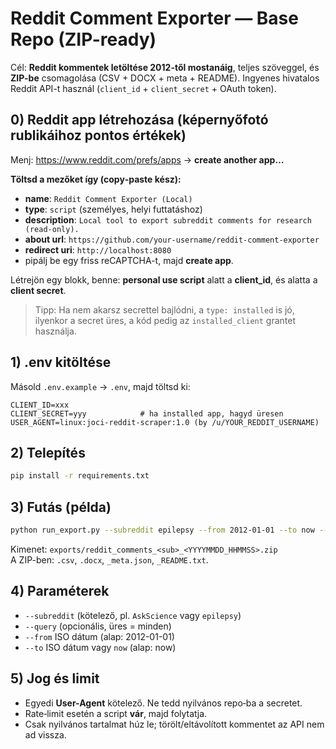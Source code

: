 # Reddit Comment Exporter — Base Repo (ZIP-ready)

Cél: **Reddit kommentek letöltése 2012-től mostanáig**, teljes szöveggel, és **ZIP-be** csomagolása (CSV + DOCX + meta + README).
Ingyenes hivatalos Reddit API-t használ (`client_id` + `client_secret` + OAuth token).

## 0) Reddit app létrehozása (képernyőfotó rublikáihoz pontos értékek)
Menj: https://www.reddit.com/prefs/apps → **create another app…**

**Töltsd a mezőket így (copy‑paste kész):**
- **name**: `Reddit Comment Exporter (Local)`
- **type**: `script`  (személyes, helyi futtatáshoz)
- **description**: `Local tool to export subreddit comments for research (read-only).`
- **about url**: `https://github.com/your-username/reddit-comment-exporter`
- **redirect uri**: `http://localhost:8080`
- pipálj be egy friss reCAPTCHA-t, majd **create app**.

Létrejön egy blokk, benne: **personal use script** alatt a **client_id**, és alatta a **client secret**.

> Tipp: Ha nem akarsz secrettel bajlódni, a `type: installed` is jó, ilyenkor a secret üres, a kód pedig az `installed_client` grantet használja.

## 1) .env kitöltése
Másold `.env.example` → `.env`, majd töltsd ki:
```
CLIENT_ID=xxx
CLIENT_SECRET=yyy            # ha installed app, hagyd üresen
USER_AGENT=linux:joci-reddit-scraper:1.0 (by /u/YOUR_REDDIT_USERNAME)
```

## 2) Telepítés
```bash
pip install -r requirements.txt
```

## 3) Futás (példa)
```bash
python run_export.py --subreddit epilepsy --from 2012-01-01 --to now --query ""
```
Kimenet: `exports/reddit_comments_<sub>_<YYYYMMDD_HHMMSS>.zip`  
A ZIP-ben: `.csv`, `.docx`, `_meta.json`, `_README.txt`.

## 4) Paraméterek
- `--subreddit` (kötelező, pl. `AskScience` vagy `epilepsy`)
- `--query` (opcionális, üres = minden)
- `--from` ISO dátum (alap: 2012-01-01)
- `--to` ISO dátum vagy `now` (alap: now)

## 5) Jog és limit
- Egyedi **User-Agent** kötelező. Ne tedd nyilvános repo‑ba a secretet.
- Rate‑limit esetén a script **vár**, majd folytatja.
- Csak nyilvános tartalmat húz le; törölt/eltávolított kommentet az API nem ad vissza.
